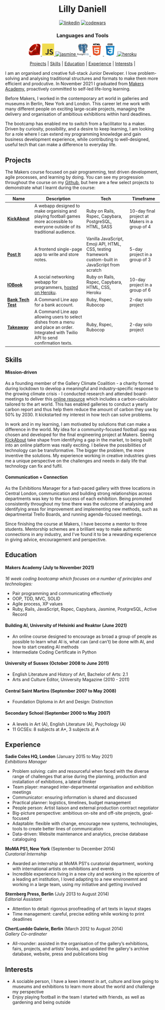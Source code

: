 <h1 align="center">Lilly Daniell</h1>
<p align="center"> <a href="https://www.linkedin.com/in/lilly-daniell-62bba152/" target="_blank" rel="noopener noreferrer"> <img src="https://cdn.jsdelivr.net/npm/simple-icons@3.0.1/icons/linkedin.svg" alt="linkedin" height="40" width="40"/></a>
<a href="https://www.codewars.com/users/lildann" target="_blank" rel="noopener noreferrer"> <img src="http://www.softlab.ntua.gr/~nickie/images/logo/codewars.png" alt="codewars" height="40" width="40"/></a></p>

<h3 align="center">Languages and Tools</h3>
<p align="center"> <a href="https://www.ruby-lang.org/en/" target="_blank"> <img src="https://raw.githubusercontent.com/devicons/devicon/master/icons/ruby/ruby-original.svg" alt="ruby" width="40" height="40"/> </a>
<a href="https://developer.mozilla.org/en-US/docs/Web/JavaScript" target="_blank"> <img src="https://raw.githubusercontent.com/devicons/devicon/master/icons/javascript/javascript-original.svg" alt="javascript" width="40" height="40"/> </a> 
<a href="https://jasmine.github.io/" target="_blank"> <img src="https://www.vectorlogo.zone/logos/jasmine/jasmine-icon.svg" alt="jasmine" width="40" height="40"/> </a>
<a href="https://www.postgresql.org" target="_blank"> <img src="https://raw.githubusercontent.com/devicons/devicon/master/icons/postgresql/postgresql-original-wordmark.svg" alt="postgresql" width="40" height="40"/> </a> 
<a href="https://developer.mozilla.org/en-US/docs/Glossary/HTML" target="_blank"> <img src="https://raw.githubusercontent.com/devicons/devicon/master/icons/html5/html5-original-wordmark.svg" alt="html5" width="40" height="40"/> </a> 
<a href="https://www.w3schools.com/css/" target="_blank"> <img src="https://raw.githubusercontent.com/devicons/devicon/master/icons/css3/css3-original-wordmark.svg" alt="css3" width="40" height="40"/> </a> 
<a href="https://heroku.com" target="_blank"> <img src="https://www.vectorlogo.zone/logos/heroku/heroku-icon.svg" alt="heroku" width="40" height="40"/></a></p>

<div align="center">

[Projects](#projects) |
[Skills](#skills) |
[Education](#education) |
[Experience](#experience) |
[Interests](#interests) |

</div>

I am an organised and creative full-stack Junior Developer. I love problem-solving and analysing traditional structures and formats to make them more efficient and prodcutive. In November 2021 I graduated from [Makers Academy](#projects), proactively committed to self-led life-long learning. 

Before Makers, I worked in the contemporary art world in galleries and museums in Berlin, New York and London. This career let me work with many different people on exciting large-scale projects, managing the delivery and organisation of ambitious exhibitions within hard deadlines. 

The bootcamp has enabled me to switch from a facilitator to a maker. Driven by curiosity, possibility, and a desire to keep learning, I am looking for a role where I can extend my programming knowledge and gain business development experience, while contributing to well-designed, useful tech that can make a difference to everyday life.


## Projects

The Makers course focused on pair programming, test driven development, agile processes, and learning by doing. You can see my progression throughout the course on my [Github](https://github.com/lildann/), but here are a few select projects to demonstrate what I learnt during the course:

| Name                         | Description       | Tech              | Timeframe |
| ---------------------------- | ----------------- | ----------------- | ----------|
| **[KickAbout](https://github.com/lildann/kickabout)** | A webapp designed to make organising and playing football games more accessible to everyone outside of its traditional audience. | Ruby on Rails, Rspec, Capybara, PostgreSQL, HTML, SASS| 10-day final project at Makers in a group of 4|
| **[Post It](https://lildann.github.io/notes_app/)** | A frontend single-page app to write and store notes. | Vanilla JavaScript, Emoji API, HTML, CSS, testing framework custom-built in JavaScriipt from scratch | 5-day project in a group of 3 |
| **[IOBook](https://github.com/lildann/iobook)** | A social networking webapp for programmers, [hosted on Heroku](https://iobook.herokuapp.com/). | Ruby on Rails, Rspec, Capybara, HTML, CSS, Heroku | 10-day project in a group of 6 |
| **[Bank Tech Test](https://github.com/lildann/bank-tech-test)** | A Command Line app for a bank account. | Ruby, Rspec, Rubocop | 2-day solo project | 
| **[Takeaway](https://github.com/lildann/takeaway-challenge)**| A Command Line app allowing users to select dishes from a menu and place an order. Integrated with Twilio API to send confirmation texts. | Ruby, Rspec, Rubocop | 2-day solo project |


## Skills

#### Mission-driven 
As a founding member of the Gallery Climate Coalition - a charity formed during lockdown to develop a meaningful and industry-specific response to the growing climate crisis - I conducted research and attended board-meetings to deliver this [online resource](https://galleryclimatecoalition.org/) which includes a carbon-calculator tailored to the art world. This has enabled galleries to conduct a yearly carbon report and thus help them reduce the amount of carbon they use by 50% by 2030. It kickstarted my interest in how tech can solve problems. 

In work and in my learning, I am motivated by solutions that can make a difference in the world. My idea for a community-focused football app was chosen and developed for the final engineering project at Makers. Seeing [KickAbout](https://github.com/lildann/kickabout) take shape from identifying a gap in the market, to being built into an online platform was really exciting. I believe the possibilities of technology can be transformative. The bigger the problem, the more inventive the solutions. My experience working in creative industries gives me a unique perspective on the challenges and needs in daily life that technology can fix and fulfil. 

#### Communication + Connection 
As the Exhibitions Manager for a fast-paced gallery with three locations in Central London, communication and building strong relationships across departments was key to the success of each exhibition. Being promoted consistently throughout my time there was the outcome of analysing and identifying areas for improvement and implementing new methods, such as departmental Trello Boards, and running agenda-focused meetings. 

Since finishing the course at Makers, I have become a mentor to three students. Mentorship schemes are a brilliant way to make authentic connections in any industry, and I've found it to be a rewarding experience in giving advice, encouragement and perspective.  


## Education

#### Makers Academy (July to November 2021)
*16 week coding bootcamp which focuses on a number of principles and technologies:*
- Pair programming and communicating effectively 
- OOP, TDD, MVC, SOLID
- Agile process, XP values
- Ruby, Rails, JavaScript, Rspec, Capybara, Jasmine, PostgreSQL, Active Record


#### Building AI, University of Helsinki and Reaktor (June 2021)
- An online course designed to encourage as broad a group of people as possible to learn what AI is, what can (and can’t) be done with AI, and how to start creating AI methods
- Intermediate Coding Certificate in Python


#### University of Sussex (October 2008 to June 2011)
- English Literature and History of Art, Bachelor of Arts: 2.1
- Arts and Culture Editor, University Magazine (2010 - 2011)


#### Central Saint Martins (September 2007 to May 2008)
- Foundation Diploma in Art and Design: Distinction


#### Secondary School (September 2000 to May 2007)
- A levels in Art (A), English Literature (A), Psychology (A)
- 11 GCSEs: 8 subjects at A*, 3 subjects at A


## Experience

**Sadie Coles HQ, London** (January 2015 to May 2021)  
_Exhibitions Manager_

- Problem solving: calm and resourceful when faced with the diverse range of challenges that arise during the planning, production and installation of exhibitions, a lateral thinker
- Team player: managed inter-departmental organisation and exhibition meetings
- Communicator: ensuring information is shared and discussed
- Practical planner: logistics, timelines, budget management
- People person: Artist liaison and external production contract negotiator
- Big-picture perspective: ambitious on-site and off-site projects, goal-focused 
- Adaptable: flexible with change, encourage new systems, technologies, tools to create better lines of communication 
- Data-driven: Website maintenance and analytics, precise database cataloguing

**MoMA PS1, New York** (September to December 2014)  
_Curatorial Internship_

- Awarded an internship at MoMA PS1's curatorial department, working with international artists on exhibitions and events 
- Incredible experience living in a new city and working in the epicentre of a leading art institution, I loved adapting to a new environemnt and working in a large team, using my initiative and getting involved

**Sternberg Press, Berlin** (July 2013 to August 2014)  
_Editorial Assistant_

- Attention to detail: rigorous proofreading of art texts in layout stages
- Time management: careful, precise editing while working to print deadlines

**ChertLuedde Galerie, Berlin** (March 2012 to August 2014)  
_Gallery Co-ordinater_

- All-rounder: assisted in the organisation of the gallery’s exhibitions, fairs, projects, and artists’ books, and updated the gallery's archive database, website, press and publications blog


## Interests

* A sociable person, I have a keen interest in art, culture and love going to museums and exhibitions to learn more about the world and challenge my perspective
* Enjoy playing football in the team I started with friends, as well as gardening and being outside
